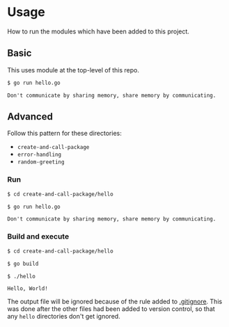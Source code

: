 # Usage

How to run the modules which have been added to this project.


## Basic

This uses module at the top-level of this repo.

```sh
$ go run hello.go
```

```
Don't communicate by sharing memory, share memory by communicating.
```


## Advanced

Follow this pattern for these directories:

- `create-and-call-package`
- `error-handling`
- `random-greeting`

### Run

```sh
$ cd create-and-call-package/hello
```

```sh
$ go run hello.go
```

```
Don't communicate by sharing memory, share memory by communicating.
```

### Build and execute

```sh
$ cd create-and-call-package/hello
```

```sh
$ go build
```

```sh
$ ./hello
```
```
Hello, World!
```

The output file will be ignored because of the rule added to [.gitignore](/.gitignore). This was done after the other files had been added to version control, so that any `hello` directories don't get ignored.
